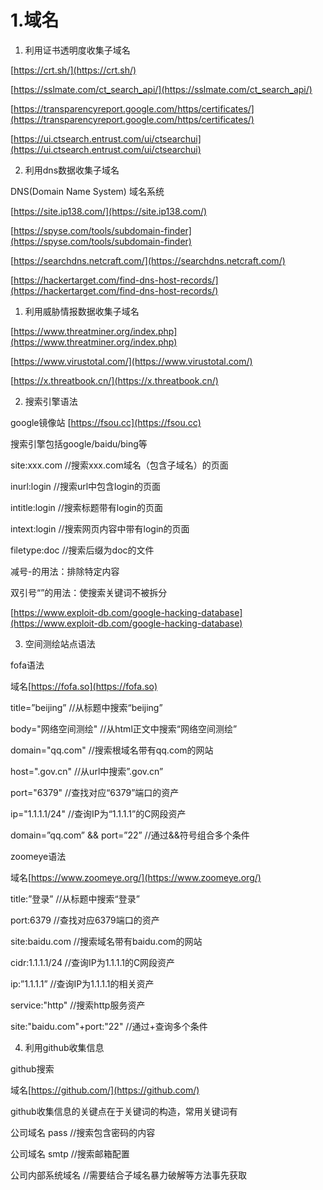 # 1.域名

1. 利用证书透明度收集子域名

[https://crt.sh/](https://crt.sh/)

[https://sslmate.com/ct_search_api/](https://sslmate.com/ct_search_api/)

[https://transparencyreport.google.com/https/certificates/](https://transparencyreport.google.com/https/certificates/)

[https://ui.ctsearch.entrust.com/ui/ctsearchui](https://ui.ctsearch.entrust.com/ui/ctsearchui)

2. 利用dns数据收集子域名

DNS(Domain Name System) 域名系统

[https://site.ip138.com/](https://site.ip138.com/)

[https://spyse.com/tools/subdomain-finder](https://spyse.com/tools/subdomain-finder)

[https://searchdns.netcraft.com/](https://searchdns.netcraft.com/)

[https://hackertarget.com/find-dns-host-records/](https://hackertarget.com/find-dns-host-records/)

1. 利用威胁情报数据收集子域名

[https://www.threatminer.org/index.php](https://www.threatminer.org/index.php)

[https://www.virustotal.com/](https://www.virustotal.com/)

[https://x.threatbook.cn/](https://x.threatbook.cn/)

2. 搜索引擎语法

google镜像站 [https://fsou.cc](https://fsou.cc)

搜索引擎包括google/baidu/bing等

site:xxx.com //搜索xxx.com域名（包含子域名）的页面

inurl:login //搜索url中包含login的页面

intitle:login //搜索标题带有login的页面

intext:login //搜索网页内容中带有login的页面

filetype:doc //搜索后缀为doc的文件

减号-的用法：排除特定内容

双引号“”的用法：使搜索关键词不被拆分

[https://www.exploit-db.com/google-hacking-database](https://www.exploit-db.com/google-hacking-database)

3. 空间测绘站点语法

fofa语法

域名[https://fofa.so](https://fofa.so)

title=”beijing” //从标题中搜索“beijing”

body="网络空间测绘" //从html正文中搜索“网络空间测绘”

domain="qq.com" //搜索根域名带有qq.com的网站

host=".gov.cn" //从url中搜索”.gov.cn”

port="6379" //查找对应“6379”端口的资产

ip="1.1.1.1/24" //查询IP为“1.1.1.1”的C网段资产

domain=”qq.com” && port=”22” //通过&&符号组合多个条件

zoomeye语法

域名[https://www.zoomeye.org/](https://www.zoomeye.org/)

title:”登录” //从标题中搜索“登录”

port:6379 //查找对应6379端口的资产

site:baidu.com //搜索域名带有baidu.com的网站

cidr:1.1.1.1/24 //查询IP为1.1.1.1的C网段资产

ip:”1.1.1.1” //查询IP为1.1.1.1的相关资产

service:"http" //搜索http服务资产

site:"baidu.com"+port:"22" //通过+查询多个条件

4. 利用github收集信息

github搜索

域名[https://github.com/](https://github.com/)

github收集信息的关键点在于关键词的构造，常用关键词有

公司域名 pass //搜索包含密码的内容

公司域名 smtp //搜索邮箱配置

公司内部系统域名 //需要结合子域名暴力破解等方法事先获取